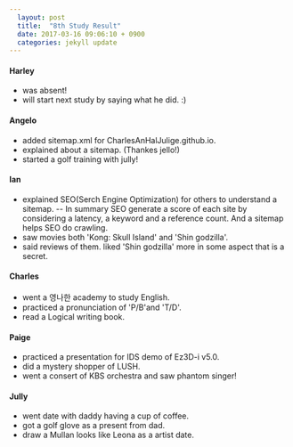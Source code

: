 ```yaml
---
  layout: post
  title:  "8th Study Result"
  date: 2017-03-16 09:06:10 + 0900
  categories: jekyll update
---
```

  
#### Harley
- was absent!
- will start next study by saying what he did. :) 


#### Angelo
- added sitemap.xml for CharlesAnHalJulige.github.io.
- explained about a sitemap. (Thankes jello!)
- started a golf training with jully!  


#### Ian 
- explained SEO(Serch Engine Optimization) for others to understand a sitemap.
-- In summary SEO generate a score of each site by considering a latency, a keyword and a reference count. And a sitemap helps SEO do crawling.
- saw movies both 'Kong: Skull Island' and 'Shin godzilla'.
- said reviews of them. liked 'Shin godzilla' more in some aspect that is a secret.


#### Charles 
- went a 영나한 academy to study English.
- practiced a pronunciation of 'P/B'and 'T/D'.
- read a Logical writing book.


#### Paige 
- practiced a presentation for IDS demo of Ez3D-i v5.0.
- did a mystery shopper of LUSH.
- went a consert of KBS orchestra and saw phantom singer!


#### Jully
- went date with daddy having a cup of coffee.
- got a golf glove as a present from dad.
- draw a Mullan looks like Leona as a artist date.


